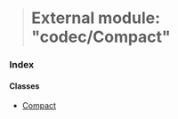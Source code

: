 > # External module: "codec/Compact"

### Index

#### Classes

* [Compact](../classes/_codec_compact_.compact.md)